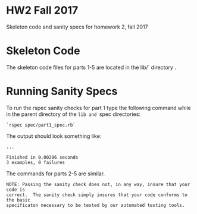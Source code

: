 HW2 Fall 2017
===

Skeleton code and sanity specs for homework 2, fall 2017

Skeleton Code
=============

The skeleton code files for parts 1-5 are located in the lib/` directory .

Running Sanity Specs
====================
To run the rspec sanity checks for part 1 type the following command while
in the parent directory of the `lib and `spec directories:

    `rspec spec/part1_spec.rb`

The output should look something like:

    ...

    Finished in 0.00206 seconds
    3 examples, 0 failures

The commands for parts 2-5 are similar.

    NOTE: Passing the sanity check does not, in any way, insure that your code is
    correct.  The sanity check simply insures that your code conforms to the basic
    specificaton necessary to be tested by our automated testing tools.

